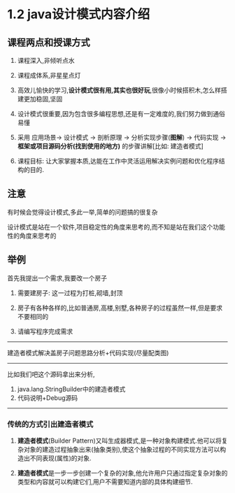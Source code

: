 
# 1.2 java设计模式内容介绍

## 课程两点和授课方式
1. 课程深入,非倾听点水

2. 课程成体系,非星星点灯

3. 高效儿愉快的学习,__设计模式很有用,其实也很好玩__,很像小时候搭积木,怎么样搭建更加稳固,坚固

4. 设计模式很重要,因为包含很多编程思想,还是有一定难度的,我们努力做到通俗易懂

5. 采用 应用场景-> 设计模式 -> 剖析原理 -> 分析实现步骤(**图解**) -> 代码实现 -> **框架或项目源码分析(找到使用的地方)** 的步骤讲解[比如: 建造者模式]

6. 课程目标: 让大家掌握本质,达能在工作中灵活运用解决实例问题和优化程序结构的目的.


## 注意
有时候会觉得设计模式,多此一举,简单的问题搞的很复杂

设计模式是站在一个软件,项目稳定性的角度来思考的,而不知是站在我们这个功能性的角度来思考的

## 举例

首先我提出一个需求,我要改一个房子

1. 需要建房子: 这一过程为打桩,砌墙,封顶
2. 房子有各种各样的,比如普通房,高楼,别墅,各种房子的过程虽然一样,但是要求不要相同的

3. 请编写程序完成需求


---

建造者模式解决盖房子问题思路分析+代码实现(尽量配类图)

---

比如我们吧这个源码拿出来分析, 

1. java.lang.StringBuilder中的建造者模式
2. 代码说明+Debug源码

---

### 传统的方式引出建造者模式

1. **建造者模式**(Builder Pattern)又叫生成器模式,是一种对象构建模式.他可以将复杂对象的建造过程抽象出来(抽象类别),使这个抽象过程的不同实现方法可以构造出不同表现(属性)的对象.

2. **建造者模式**是一步一步创建一个复杂的对象,他允许用户只通过指定复杂对象的类型和内容就可以构建它们,用户不需要知道内部的具体构建细节.





































